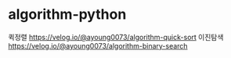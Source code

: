 # algorithm-python

퀵정렬 https://velog.io/@ayoung0073/algorithm-quick-sort
이진탐색 https://velog.io/@ayoung0073/algorithm-binary-search
